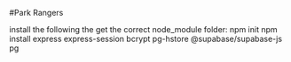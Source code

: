#Park Rangers

install the following the get the correct node_module folder:
npm init
npm install express express-session bcrypt pg-hstore @supabase/supabase-js pg


